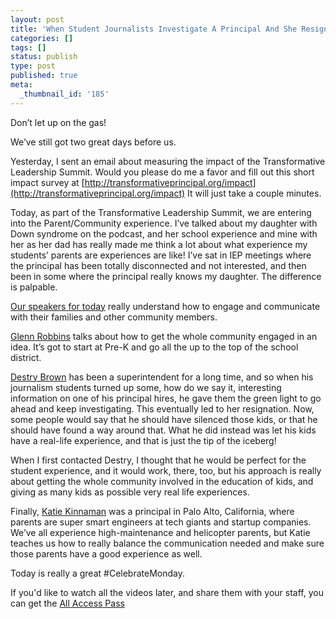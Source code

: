 ```yaml
---
layout: post
title: 'When Student Journalists Investigate A Principal And She Resigns #TLS17'
categories: []
tags: []
status: publish
type: post
published: true
meta:
  _thumbnail_id: '185'
---
```


Don’t let up on the gas!

We’ve still got two great days before us.

Yesterday, I sent an email about measuring the impact of the Transformative Leadership Summit. Would you please do me a favor and fill out this short impact survey at 
[http://transformativeprincipal.org/impact](http://transformativeprincipal.org/impact) It will just take a couple minutes.

Today, as part of the Transformative Leadership Summit, we are entering into the Parent/Community experience. I’ve talked about my daughter with Down syndrome on the podcast, and her school experience and mine with her as her dad has really made me think a lot about what experience my students’ parents are experiences are like! I’ve sat in IEP meetings where the principal has been totally disconnected and not interested, and then been in some where the principal really knows my daughter. The difference is palpable.

[Our speakers for today](http://transformativeleadershipsummit.com/sessions-2017/parentcommunity-experience/) really understand how to engage and communicate with their families and other community members.

[Glenn Robbins](http://transformativeleadershipsummit.com/team/glenn-robbins/) talks about how to get the whole community engaged in an idea. It’s got to start at Pre-K and go all the up to the top of the school district.

[Destry Brown](http://transformativeleadershipsummit.com/team/destry-brown) has been a superintendent for a long time, and so when his journalism students turned up some, how do we say it, interesting information on one of his principal hires, he gave them the green light to go ahead and keep investigating. This eventually led to her resignation. Now, some people would say that he should have silenced those kids, or that he should have found a way around that. What he did instead was let his kids have a real-life experience, and that is just the tip of the iceberg!

When I first contacted Destry, I thought that he would be perfect for the student experience, and it would work, there, too, but his approach is really about getting the whole community involved in the education of kids, and giving as many kids as possible very real life experiences.

Finally, 
[Katie Kinnaman](http://transformativeleadershipsummit.com/team/katiekinnaman) was a principal in Palo Alto, California, where parents are super smart engineers at tech giants and startup companies. We’ve all experience high-maintenance and helicopter parents, but Katie teaches us how to really balance the communication needed and make sure those parents have a good experience as well.

Today is really a great #CelebrateMonday.

If you'd like to watch all the videos later, and share them with your staff, you can get the 
[All Access Pass](https://gc319.infusionsoft.com/app/orderForms/2017-All-Access-Pass)
